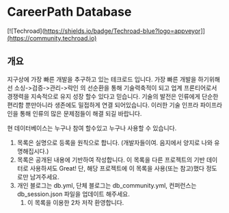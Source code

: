 # CareerPath Database

[![Techroad](https://shields.io/badge/Techroad-blue?logo=appveyor]](https://community.techroad.io)

## 개요

지구상에 가장 빠른 개발을 추구하고 있는 테크로드 입니다. 
가장 빠른 개발을 하기위해선 소싱->검증->관리->락인 의 선순환을 통해 기술력축적이 되고 업계 프론티어로서 경쟁력을 지속적으로 유지 성장 할수 있다고 믿습니다.
기술의 발전은 인류에게 단순한 편리함 뿐만아니라 생존에도 밀접하게 연결 되어있습니다. 이러한 기술 인프라 파이프라인을 통해 인류의 많은 문제점들이 해결 되길 바랍니다.

현 데이터베이스는 누구나 참여 할수있고 누구나 사용할 수 있습니다. 

1. 목록은 실명으로 등록을 원칙으로 합니다. (개발자들이여. 음지에서 양지로 나와 유명해집시다.)
1. 목록은 공개된 내용에 기반하여 작성합니다. 이 목록을 다른 프로젝트의 기반 데이터로 사용하셔도 Great! 단, 해당 프로젝트에 이 목록을 사용(또는 참고)했다 정도로만 남겨주세요.
1. 개인 블로그는 db.yml, 단체 블로그는 db_community.yml, 컨퍼런스는 db_session.json 파일을 업데이트 해주세요.
    1. 이 목록을 이용한 2차 저작 환영합니다.

